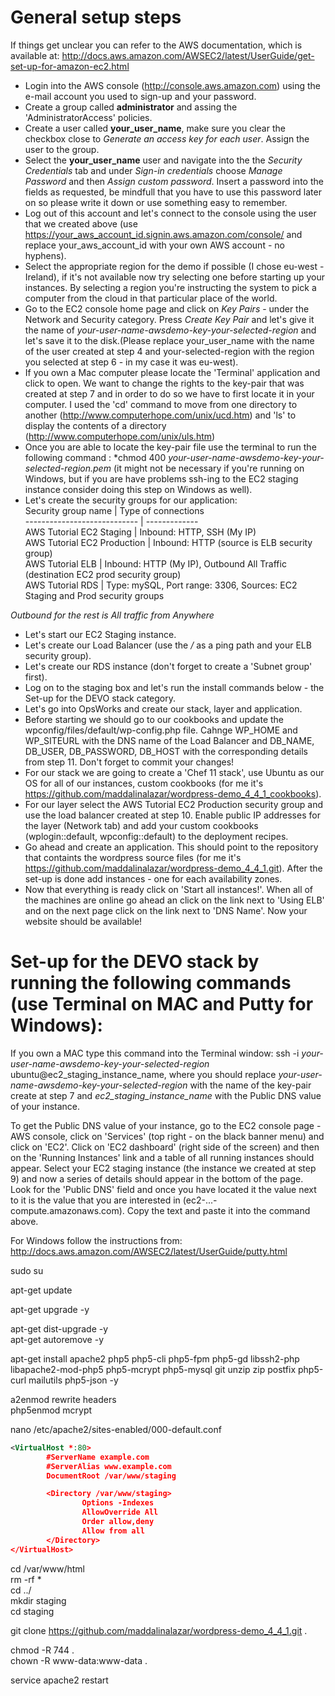 # General setup steps 
If things get unclear you can refer to the AWS documentation, which is available at: http://docs.aws.amazon.com/AWSEC2/latest/UserGuide/get-set-up-for-amazon-ec2.html 

* Login into the AWS console (http://console.aws.amazon.com) using the e-mail account you used to sign-up and your password.
* Create a group called **administrator** and assing the 'AdministratorAccess' policies.
* Create a user called **your_user_name**, make sure you clear the checkbox close to *Generate an access key for each user*. Assign the user to the group.
* Select the **your_user_name** user and navigate into the  the *Security Credentials* tab and under *Sign-in credentials* choose *Manage Password* and then *Assign custom password*. Insert a password into the fields as requested, be mindfull that you have to use this password later on so please write it down or use something easy to remember.
* Log out of this account and let's connect to the console using the user that we created above (use https://your_aws_account_id.signin.aws.amazon.com/console/ and replace your_aws_account_id with your own AWS account - no hyphens).
* Select the appropriate region for the demo if possible (I chose eu-west - Ireland), if it's not available now try selecting one before starting up your instances. By selecting a region you're instructing the system to pick a computer from the cloud in that particular place of the world.
* Go to the EC2 console home page and click on *Key Pairs* - under the Network and Security category. Press *Create Key Pair* and let's give it the name of *your-user-name-awsdemo-key-your-selected-region* and let's save it to the disk.(Please replace your_user_name with the name of the user created at step 4 and your-selected-region with the region you selected at step 6 - in my case it was eu-west).
* If you own a Mac computer please locate the 'Terminal' application and click to open. We want to change the rights to the key-pair that was created at step 7 and in order to do so we have to first locate it in your computer. I used the 'cd' command to move from one directory to another (http://www.computerhope.com/unix/ucd.htm) and 'ls' to display the contents of a directory (http://www.computerhope.com/unix/uls.htm) 
* Once you are able to locate the key-pair file use the terminal to run the following command : *chmod 400 *your-user-name-awsdemo-key-your-selected-region.pem* (it might not be necessary if you're running on Windows, but if you are have problems ssh-ing to the EC2 staging instance consider doing this step on Windows as well).
* Let's create the security groups for our application:  
Security group name          | Type of connections  
---------------------------- | -------------  
AWS Tutorial EC2 Staging     | Inbound: HTTP, SSH  (My IP)  
AWS Tutorial EC2 Production  | Inbound: HTTP (source is ELB security group)  
AWS Tutorial ELB             | Inbound: HTTP (My IP), Outbound All Traffic (destination EC2 prod security group)  
AWS Tutorial RDS             | Type: mySQL, Port range: 3306, Sources: EC2 Staging and Prod security groups  

*Outbound for the rest is _All traffic_ from _Anywhere_* 
* Let's start our EC2 Staging instance.
* Let's create our Load Balancer (use the */* as a ping path and your ELB security group).
* Let's create our RDS instance (don't forget to create a 'Subnet group' first).
* Log on to the staging box and let's run the install commands below - the Set-up for the DEVO stack category.
* Let's go into OpsWorks and create our stack, layer and application.
* Before starting we should go to our cookbooks and update the wpconfig/files/default/wp-config.php file. Cahnge WP_HOME and WP_SITEURL with the DNS name of the Load Balancer and DB_NAME, DB_USER, DB_PASSWORD, DB_HOST with the corresponding details from step 11. Don't forget to commit your changes!
* For our stack we are going to create a 'Chef 11 stack', use Ubuntu as our OS for all of our instances, custom cookbooks (for me it's https://github.com/maddalinalazar/wordpress-demo_4_4_1_cookbooks).
* For our layer select the AWS Tutorial EC2 Production security group and use the load balancer created at step 10. Enable public IP addresses for the layer (Network tab) and add your custom cookbooks (wplogin::default, wpconfig::default) to the deployment recipes.
* Go ahead and create an application. This should point to the repository that containts the wordpress source files (for me it's https://github.com/maddalinalazar/wordpress-demo_4_4_1.git). After the set-up is done add instances - one for each availability zones.
* Now that everything is ready click on 'Start all instances!'. When all of the machines are online go ahead an click on the link next to 'Using ELB' and on the next page click on the link next to 'DNS Name'. Now your website should be available!


# Set-up for the DEVO stack by running the following commands (use Terminal on MAC and Putty for Windows):
<!--connect to the staging EC2 instance -->
If you own a MAC type this command into the Terminal window: 
ssh -i *your-user-name-awsdemo-key-your-selected-region* ubuntu@ec2_staging_instance_name, where you should replace *your-user-name-awsdemo-key-your-selected-region* with the name of the key-pair create at step 7 and *ec2_staging_instance_name* with the Public DNS value of your instance. 
<!-- -->
To get the Public DNS value of your instance, go to the EC2 console page - AWS console, click on 'Services' (top right - on the black banner menu) and click on 'EC2'. Click on 'EC2 dashboard' (right side of the screen) and then on the 'Running Instances' link and a table of all running instances should appear. Select your EC2 staging instance (the instance we created at step 9) and now a series of details should appear in the bottom of the page. Look for the 'Public DNS' field and once you have located it the value next to it is the value that you are interested in (ec2-...-compute.amazonaws.com). Copy the text and paste it into the command above.  
<!-- -->
For Windows follow the instructions from: http://docs.aws.amazon.com/AWSEC2/latest/UserGuide/putty.html 
<!-- use the root user --> 
sudo su  
<!--re-synchronize the package index files from their sources-->
apt-get update  
<!--fetch new versions of packages existing on the machine-->
apt-get upgrade -y  
<!--install the newest versions of all packages currently installed on the system-->
apt-get dist-upgrade -y  
apt-get autoremove -y  
<!--install missing packages-->
apt-get install apache2 php5 php5-cli php5-fpm php5-gd libssh2-php libapache2-mod-php5 php5-mcrypt php5-mysql git unzip zip postfix php5-curl mailutils php5-json -y  

a2enmod rewrite headers  
php5enmod mcrypt  

<!--Open the files below with the given command, delete all of the contents of file-->
nano /etc/apache2/sites-enabled/000-default.conf  
<!-- Replace the text in the file with the text below. -->
```xml
<VirtualHost *:80>
        #ServerName example.com
        #ServerAlias www.example.com
        DocumentRoot /var/www/staging

        <Directory /var/www/staging>
                Options -Indexes
                AllowOverride All
                Order allow,deny
                Allow from all
        </Directory>
</VirtualHost>
```
<!--Navigate to /html, remove all files inside and clean the directory.-->
cd /var/www/html  
rm -rf *  
cd ../  
mkdir staging  
cd staging  
<!--clone the code from the repository -->
git clone https://github.com/maddalinalazar/wordpress-demo_4_4_1.git .  
<!--update folder access-->
chmod -R 744 .   
chown -R www-data:www-data .  
<!--restart apache-->
service apache2 restart  
